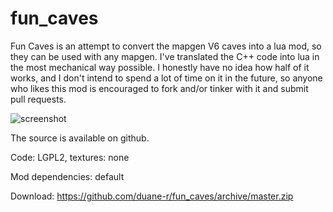 # fun_caves

Fun Caves is an attempt to convert the mapgen V6 caves into a lua mod, so they can be used with any mapgen. I've translated the C++ code into lua in the most mechanical way possible. I honestly have no idea how half of it works, and I don't intend to spend a lot of time on it in the future, so anyone who likes this mod is encouraged to fork and/or tinker with it and submit pull requests.

![screenshot](https://github.com/duane-r/fun_caves/raw/master/textures/screenshot.jpg)

The source is available on github.

Code: LGPL2, textures: none

Mod dependencies: default

Download: https://github.com/duane-r/fun_caves/archive/master.zip

